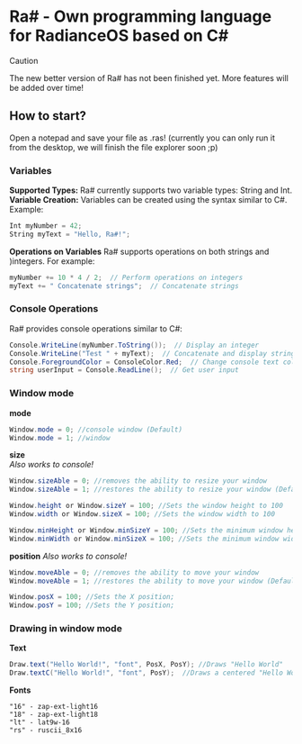 # Ra# - Own programming language for RadianceOS based on C#
> [!CAUTION]
> The new better version of Ra# has not been finished yet. More features will be added over time!
## How to start?
Open a notepad and save your file as .ras! (currently you can only run it from the desktop, we will finish the file explorer soon ;p)
### Variables
**Supported Types:** Ra# currently supports two variable types: String and Int.<br>
**Variable Creation:** Variables can be created using the syntax similar to C#. Example:
```csharp
Int myNumber = 42;
String myText = "Hello, Ra#!";
```
**Operations on Variables**
Ra# supports operations on both strings and )integers. For example:
```csharp
myNumber += 10 * 4 / 2;  // Perform operations on integers
myText += " Concatenate strings";  // Concatenate strings
```
### Console Operations
Ra# provides console operations similar to C#:
```csharp
Console.WriteLine(myNumber.ToString());  // Display an integer
Console.WriteLine("Test " + myText);  // Concatenate and display strings
Console.ForegroundColor = ConsoleColor.Red;  // Change console text color
string userInput = Console.ReadLine();  // Get user input
```
### Window mode
**mode**
```csharp
Window.mode = 0; //console window (Default)
Window.mode = 1; //window
```
**size**<br> 
*Also works to console!*
```csharp
Window.sizeAble = 0; //removes the ability to resize your window
Window.sizeAble = 1; //restores the ability to resize your window (Default)

Window.height or Window.sizeY = 100; //Sets the window height to 100
Window.width or Window.sizeX = 100; //Sets the window width to 100

Window.minHeight or Window.minSizeY = 100; //Sets the minimum window height to 100
Window.minWidth or Window.minSizeX = 100; //Sets the minimum window width to 100
```
**position**
*Also works to console!*
```csharp
Window.moveAble = 0; //removes the ability to move your window
Window.moveAble = 1; //restores the ability to move your window (Default)

Window.posX = 100; //Sets the X position;
Window.posY = 100; //Sets the Y position;
```
### Drawing in window mode
**Text**
```csharp
Draw.text("Hello World!", "font", PosX, PosY); //Draws "Hello World"
Draw.textC("Hello World!", "font", PosY);  //Draws a centered "Hello World"
```
**Fonts**
```
"16" - zap-ext-light16
"18" - zap-ext-light18
"lt" - lat9w-16
"rs" - ruscii_8x16
```


